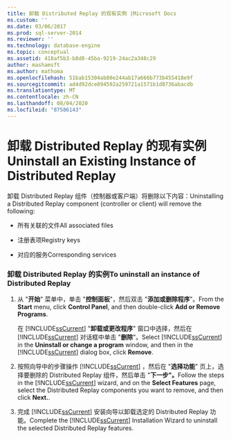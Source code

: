 ```yaml
---
title: 卸载 Distributed Replay 的现有实例 |Microsoft Docs
ms.custom: ''
ms.date: 03/06/2017
ms.prod: sql-server-2014
ms.reviewer: ''
ms.technology: database-engine
ms.topic: conceptual
ms.assetid: 418af5b3-b8d8-45ba-9219-24ac2a348c29
author: mashamsft
ms.author: mathoma
ms.openlocfilehash: 51bab15304ab80e244ab17a666b773b455418e9f
ms.sourcegitcommit: ad4d92dce894592a259721a1571b1d8736abacdb
ms.translationtype: MT
ms.contentlocale: zh-CN
ms.lasthandoff: 08/04/2020
ms.locfileid: "87586143"
---
```

# <a name="uninstall-an-existing-instance-of-distributed-replay"></a><span data-ttu-id="c1f11-102">卸载 Distributed Replay 的现有实例</span><span class="sxs-lookup"><span data-stu-id="c1f11-102">Uninstall an Existing Instance of Distributed Replay</span></span>
  <span data-ttu-id="c1f11-103">卸载 Distributed Replay 组件（控制器或客户端）将删除以下内容：</span><span class="sxs-lookup"><span data-stu-id="c1f11-103">Uninstalling a Distributed Replay component (controller or client) will remove the following:</span></span>  
  
-   <span data-ttu-id="c1f11-104">所有关联的文件</span><span class="sxs-lookup"><span data-stu-id="c1f11-104">All associated files</span></span>  
  
-   <span data-ttu-id="c1f11-105">注册表项</span><span class="sxs-lookup"><span data-stu-id="c1f11-105">Registry keys</span></span>  
  
-   <span data-ttu-id="c1f11-106">对应的服务</span><span class="sxs-lookup"><span data-stu-id="c1f11-106">Corresponding services</span></span>  
  
### <a name="to-uninstall-an-instance-of-distributed-replay"></a><span data-ttu-id="c1f11-107">卸载 Distributed Replay 的实例</span><span class="sxs-lookup"><span data-stu-id="c1f11-107">To uninstall an instance of Distributed Replay</span></span>  
  
1.  <span data-ttu-id="c1f11-108">从 "**开始**" 菜单中，单击 "**控制面板**"，然后双击 "**添加或删除程序**"。</span><span class="sxs-lookup"><span data-stu-id="c1f11-108">From the **Start** menu, click **Control Panel**, and then double-click **Add or Remove Programs**.</span></span>  
  
     <span data-ttu-id="c1f11-109">在 [!INCLUDE[ssCurrent](../../includes/sscurrent-md.md)] "**卸载或更改程序**" 窗口中选择，然后在 [!INCLUDE[ssCurrent](../../includes/sscurrent-md.md)] 对话框中单击 "**删除**"。</span><span class="sxs-lookup"><span data-stu-id="c1f11-109">Select [!INCLUDE[ssCurrent](../../includes/sscurrent-md.md)] in the **Uninstall or change a program** window, and then in the [!INCLUDE[ssCurrent](../../includes/sscurrent-md.md)] dialog box, click **Remove**.</span></span>  
  
2.  <span data-ttu-id="c1f11-110">按照向导中的步骤操作 [!INCLUDE[ssCurrent](../../includes/sscurrent-md.md)] ，然后在 "**选择功能**" 页上，选择要删除的 Distributed Replay 组件，然后单击 "**下一步"。**</span><span class="sxs-lookup"><span data-stu-id="c1f11-110">Follow the steps in the [!INCLUDE[ssCurrent](../../includes/sscurrent-md.md)] wizard, and on the **Select Features** page, select the Distributed Replay components you want to remove, and then click **Next.**.</span></span>  
  
3.  <span data-ttu-id="c1f11-111">完成 [!INCLUDE[ssCurrent](../../includes/sscurrent-md.md)] 安装向导以卸载选定的 Distributed Replay 功能。</span><span class="sxs-lookup"><span data-stu-id="c1f11-111">Complete the [!INCLUDE[ssCurrent](../../includes/sscurrent-md.md)] Installation Wizard to uninstall the selected Distributed Replay features.</span></span>  
  
  
